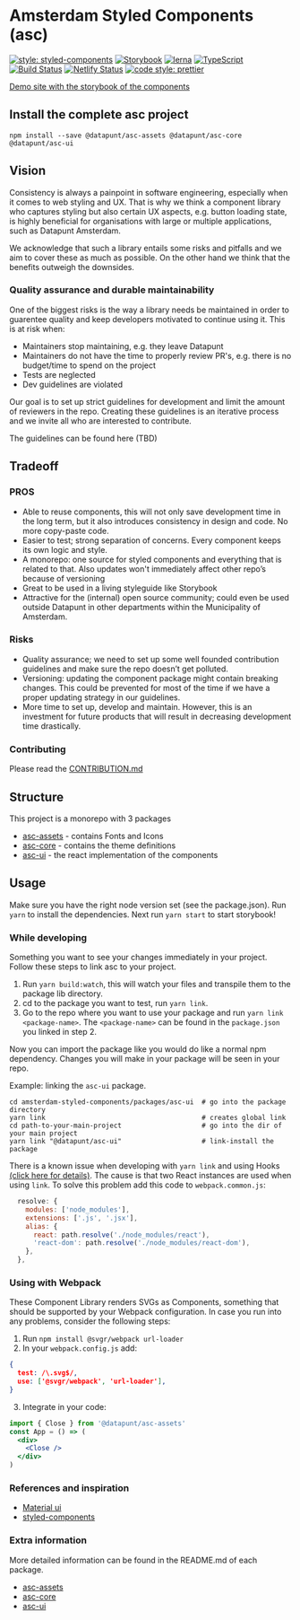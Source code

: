 # Amsterdam Styled Components (asc)

[![style: styled-components](https://img.shields.io/badge/style-%F0%9F%92%85%20styled--components-orange.svg?colorB=daa357&colorA=db748e)](https://github.com/styled-components/styled-components)
[![Storybook](https://github.com/storybooks/brand/blob/master/badge/badge-storybook.svg)](https://github.com/storybooks/storybook)
[![lerna](https://img.shields.io/badge/maintained%20with-lerna-cc00ff.svg)](https://lernajs.io/)
[![TypeScript](https://badges.frapsoft.com/typescript/version/typescript-next.svg?v=101)](https://github.com/ellerbrock/typescript-badges/)
[![Build Status](https://travis-ci.org/Amsterdam/amsterdam-styled-components.svg?branch=master)](https://travis-ci.org/Amsterdam/amsterdam-styled-components)
[![Netlify Status](https://api.netlify.com/api/v1/badges/4faed618-ee95-4a15-bebb-448d215dbb38/deploy-status)](https://app.netlify.com/sites/amsterdam-styled-components/deploys)
[![code style: prettier](https://img.shields.io/badge/code_style-prettier-ff69b4.svg?style=flat-square)](https://github.com/prettier/prettier)

[Demo site with the storybook of the components](https://amsterdam.github.io/amsterdam-styled-components)

## Install the complete asc project
`npm install --save @datapunt/asc-assets @datapunt/asc-core @datapunt/asc-ui`

## Vision

Consistency is always a painpoint in software engineering, especially when it comes to web styling
and UX. That is why we think a component library who captures styling but also certain UX aspects,
e.g. button loading state, is highly beneficial for organisations with large or multiple
applications, such as Datapunt Amsterdam.

We acknowledge that such a library entails some risks and pitfalls and we aim to cover these as 
much as possible. On the other hand we think that the benefits outweigh the downsides.

### Quality assurance and durable maintainability

One of the biggest risks is the way a library needs be maintained in order to guarentee quality and 
keep developers motivated to continue using it. This is at risk when:

- Maintainers stop maintaining, e.g. they leave Datapunt
- Maintainers do not have the time to properly review PR's, e.g. there is no budget/time to spend
  on the project
- Tests are neglected
- Dev guidelines are violated

Our goal is to set up strict guidelines for development and limit the amount of reviewers in the
repo. Creating these guidelines is an iterative process and we invite all who are interested to
contribute.

The guidelines can be found here (TBD)

## Tradeoff

### PROS

- Able to reuse components, this will not only save development time in the long term, but it also
  introduces consistency in design and code. No more copy-paste code.
- Easier to test; strong separation of concerns. Every component keeps its own logic and style.
- A monorepo: one source for styled components and everything that is related to that. Also updates
  won't immediately affect other repo’s because of versioning
- Great to be used in a living styleguide like Storybook
- Attractive for the (internal) open source community; could even be used outside Datapunt in other
  departments within the Municipality of Amsterdam.

### Risks

- Quality assurance; we need to set up some well founded contribution guidelines and make sure the
  repo doesn’t get polluted.
- Versioning: updating the component package might contain breaking changes. This could be prevented
  for most of the time if we have a proper updating strategy in our guidelines.
- More time to set up, develop and maintain. However, this is an investment for future products that
  will result in decreasing development time drastically.

### Contributing

Please read the [CONTRIBUTION.md](./docs/CONTRIBUTING.md)

## Structure

This project is a monorepo with 3 packages

- [asc-assets](packages/asc-assets) - contains Fonts and Icons
- [asc-core](packages/asc-core) - contains the theme definitions
- [asc-ui](packages/asc-ui) - the react implementation of the components

## Usage

Make sure you have the right node version set (see the package.json). Run `yarn` to install the
dependencies. Next run `yarn start` to start storybook!

### While developing

Something you want to see your changes immediately in your project. Follow these steps to link asc
to your project.

1. Run `yarn build:watch`, this will watch your files and transpile them to the package lib
   directory.
2. cd to the package you want to test, run `yarn link`.
3. Go to the repo where you want to use your package and run
   `yarn link <package-name>`. The `<package-name>` can be found in the `package.json` you linked in
   step 2.

Now you can import the package like you would do like a normal npm dependency. Changes you will make 
in your package will be seen in your repo.

Example: linking the `asc-ui` package.

```
cd amsterdam-styled-components/packages/asc-ui  # go into the package directory
yarn link                                       # creates global link
cd path-to-your-main-project                    # go into the dir of your main project
yarn link "@datapunt/asc-ui"                    # link-install the package
```

There is a known issue when developing with `yarn link` and using Hooks
[(click here for details)](https://reactjs.org/warnings/invalid-hook-call-warning.html). The cause
is that two React instances are used when using `link`. To solve this problem add this code to `webpack.common.js`:

```javascript
  resolve: {
    modules: ['node_modules'],
    extensions: ['.js', '.jsx'],
    alias: {
      react: path.resolve('./node_modules/react'),
      'react-dom': path.resolve('./node_modules/react-dom'),
    },
  },
```

### Using with Webpack

These Component Library renders SVGs as Components, something that should be supported by your 
Webpack configuration. In case you run into any problems, consider the following steps:

1. Run `npm install @svgr/webpack url-loader`
2. In your `webpack.config.js` add:

  ```json
  {
    test: /\.svg$/,
    use: ['@svgr/webpack', 'url-loader'],
  }
  ```

3. Integrate in your code:

```jsx
import { Close } from '@datapunt/asc-assets'
const App = () => (
  <div>
    <Close />
  </div>
)
```

### References and inspiration

- [Material ui](https://material-ui.com/getting-started/installation/)
- [styled-components](https://www.styled-components.com/)

### Extra information

More detailed information can be found in the README.md of each package.

- [asc-assets](packages/asc-assets/README.md)
- [asc-core](packages/asc-core/README.md)
- [asc-ui](packages/asc-ui/README.md)
